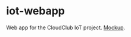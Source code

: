 # iot-webapp
Web app for the CloudClub IoT project. [Mockup](https://app.moqups.com/52USkXJrcd/view/page/aa9df7b72).
